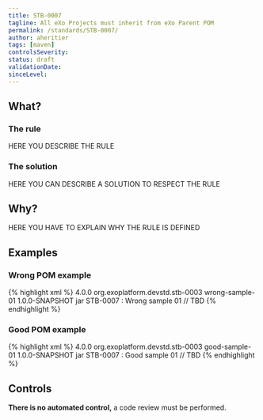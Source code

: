 ```yaml
---
title: STB-0007
tagline: All eXo Projects must inherit from eXo Parent POM
permalink: /standards/STB-0007/
author: aheritier
tags: [maven]
controlsSeverity:
status: draft
validationDate:
sinceLevel:
---
```


<a name="what"></a>
## What?

### <i class="fa fa-info-circle"></i> The rule

HERE YOU DESCRIBE THE RULE

### <i class="fa fa-lightbulb-o"></i> The solution

HERE YOU CAN DESCRIBE A SOLUTION TO RESPECT THE RULE

<a name="why"></a>
## Why?

HERE YOU HAVE TO EXPLAIN WHY THE RULE IS DEFINED

<a name="examples"></a>
## Examples



<div class="panel panel-danger">
  <div class="panel-heading">
    <h3 class="panel-title"><i class="fa fa-thumbs-down pull-right"></i> Wrong POM example</h3>
  </div>
  <div class="panel-body">

{% highlight xml %}
<project xmlns="http://maven.apache.org/POM/4.0.0"
	 xsi:schemaLocation="http://maven.apache.org/POM/4.0.0
http://maven.apache.org/maven-v4_0_0.xsd"
	 xmlns:xsi="http://www.w3.org/2001/XMLSchema-instance">
  <modelVersion>4.0.0</modelVersion>
  <groupId>org.exoplatform.devstd.stb-0003</groupId>
  <artifactId>wrong-sample-01</artifactId>
  <version>1.0.0-SNAPSHOT</version>
  <packaging>jar</packaging>
  <name>STB-0007 : Wrong sample 01</name>
// TBD
</project>
{% endhighlight %}

  </div>
</div>


<div class="panel panel-success">
  <div class="panel-heading">
    <h3 class="panel-title"><i class="fa fa-thumbs-up pull-right"></i> Good POM example</h3>
  </div>
  <div class="panel-body">

{% highlight xml %}
    <?xml version="1.0" encoding="UTF-8"?>
    <project xmlns="http://maven.apache.org/POM/4.0.0"
    	 xsi:schemaLocation="http://maven.apache.org/POM/4.0.0
http://maven.apache.org/maven-v4_0_0.xsd"
    	 xmlns:xsi="http://www.w3.org/2001/XMLSchema-instance">
      <modelVersion>4.0.0</modelVersion>
      <groupId>org.exoplatform.devstd.stb-0003</groupId>
      <artifactId>good-sample-01</artifactId>
      <version>1.0.0-SNAPSHOT</version>
      <packaging>jar</packaging>
      <name>STB-0007 : Good sample 01</name>
    // TBD
    </project>
{% endhighlight %}

  </div>
</div>


<a name="controls"></a>
## <i class="fa fa-shield"></i> Controls

<div class="alert alert-warning">
  <i class="fa fa-exclamation-triangle"></i> <strong>There is no automated control,</strong> a code review must be performed.
</div>
